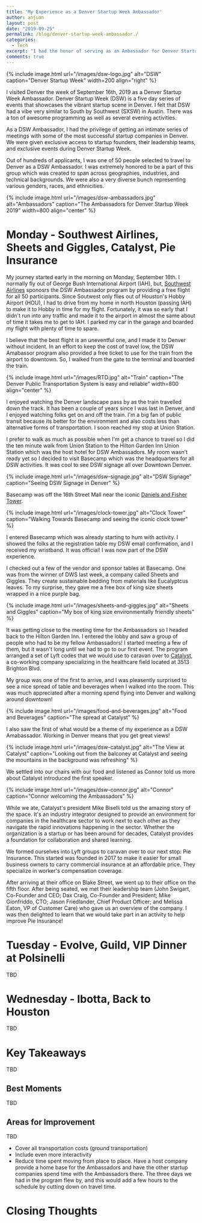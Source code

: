 ```yaml
---
title: 'My Experience as a Denver Startup Week Ambassador'
author: anjuan
layout: post
date: "2019-09-25"
permalink: /blog/denver-startup-week-ambassador./
categories:
  - Tech
excerpt: "I had the honor of serving as an Ambassador for Denver Startup Week 2019. This is what I experienced during the program."
comments: true
---
```


{% include image.html url="/images/dsw-logo.jpg" alt="DSW" caption="Denver Startup Week" width=200 align="right" %}

I visited Denver the week of September 16th, 2019 as a Denver Startup Week Ambassador. Denver Startup Week (DSW) is a five day series of events that showcases the vibrant startup scene in Denver. I felt that DSW had a vibe very similar to South by Southwest (SXSW) in Austin. There was a ton of awesome programming as well as several evening activities. 

As a DSW Ambassador, I had the privilege of getting an intimate series of meetings with some of the most successful startup companies in Denver. We were given exclusive access to startup founders, their leadership teams, and exclusive events during Denver Startup Week. 

Out of hundreds of applicants, I was one of 50 people selected to travel to Denver as a DSW Ambassador. I was extremely honored to be a part of this group which was created to span across geographies, industries, and technical backgrounds. We were also a very diverse bunch representing various genders, races, and ethnicities.

{% include image.html url="/images/dsw-ambassadors.jpg" alt="Ambassadors" caption="The Ambassadors for Denver Startup Week 2019" width=800 align="center" %}


# Monday - Southwest Airlines, Sheets and Giggles, Catalyst, Pie Insurance

My journey started early in the morning on Monday, September 16th. I normally fly out of George Bush International Airport (IAH), but, [Southwest Airlines](https://www.southwest.com/) sponosrs the DSW Ambassador program by providing a free flight for all 50 participants. Since Soutwest only flies out of Houston's Hobby Airport (HOU), I had to drive from my home in north Houston (passing IAH) to make it to Hobby in time for my flight. Fortunately, it was so early that I didn't run into any traffic and made it to the airport in almost the same about of time it takes me to get to IAH. I parked my car in the garage and boarded my flight with plenty of time to spare.

I believe that the best flight is an uneventful one, and I made it to Denver without incident. In an effort to keep the cost of travel low, the DSW Amabassor program also provided a free ticket to use for the train from the airport to downtown. So, I walked from the gate to the terminal and boarded the train.

{% include image.html url="/images/RTD.jpg" alt="Train" caption="The Denver Public Transportation System is easy and reliable" width=800 align="center" %}

I enjoyed watching the Denver landscape pass by as the train travelled down the track. It has been a couple of years since I was last in Denver, and I enjoyed watching folks get on and off the train. I'm a big fan of public transit because its better for the environment and also costs less than alternative forms of transportation. I soon reached my stop at Union Station.

I prefer to walk as much as possible when I'm get a chance to travel so I did the ten minute walk from Union Station to the Hilton Garden Inn Union Station which was the host hotel for DSW Ambassadors. My room wasn't ready yet so I decided to visit Basecamp which was the headquarters for all DSW activities. It was cool to see DSW signage all over Downtown Denver.

{% include image.html url="/images/dsw-signage.jpg" alt="DSW Signage" caption="Seeing DSW Signage in Denver" %}

Basecamp was off the 16th Street Mall near the iconic [Daniels and Fisher Tower](https://en.wikipedia.org/wiki/Daniels_%26_Fisher_Tower).

{% include image.html url="/images/clock-tower.jpg" alt="Clock Tower" caption="Walking Towards Basecamp and seeing the iconic clock tower" %}

I entered Basecamp which was already starting to hum with activity. I showed the folks at the registration table my DSW email confirmation, and I received my wristband. It was official! I was now part of the DSW experience.

I checked out a few of the vendor and sponsor tables at Basecamp. One was from the winner of DWS last week, a company called Sheets and Giggles. They create sustainable bedding from materials like Eucalyptcus leaves. To my surprise, they gave me a free box of king size sheets wrapped in a nice purple bag.

{% include image.html url="/images/sheets-and-giggles.jpg" alt="Sheets and Giggles" caption="My box of king size environmentally friendly sheets" %}

It was getting close to the meeting time for the Ambassadors so I headed back to the Hilton Garden Inn. I entered the lobby and saw a group of people who had to be my fellow Ambassadors! I started meeting a few of them, but it wasn't long until we had to go to our first event. The program arranged a set of Lyft codes that we would use to caravan over to [Catalyst](http://www.catalysthealthtech.com/), a co-working company specializing in the healthcare field located at 3513 Brighton Blvd.

My group was one of the first to arrive, and I was pleasently surprised to see a nice spread of table and beverages when I walked into the room. This was much appreciated after a morning spend flying into Denver and walking around downtown!

{% include image.html url="/images/food-and-beverages.jpg" alt="Food and Beverages" caption="The spread at Catalyst" %}

I also saw the first of what would be a theme of my experience as a DSW Amabassador. Working in Denver means that you get great views!

{% include image.html url="/images/dsw-catalyst.jpg" alt="The View at Catalyst" caption="Looking out from the balconey at Catalyst and seeing the mountains in the background was refreshing" %}


We settled into our chairs with our food and listened as Connor told us more about Catalyst introduced the first speaker. 

{% include image.html url="/images/dsw-connor.jpg" alt="Connor" caption="Connor welcoming the Ambassadors" %}

While we ate, Catalyst's president Mike Biselli told us the amazing story of the space. It's an industry integrator designed to provide an environment for companies in the healthcare sector to work next to each other as they navigate the rapid innovations happening in the sector. Whether the organization is a startup or has been around for decades, Catalyst provides a foundation for collaboration and shared learning.

We formed ourselves into Lyft groups to caravan over to our next stop: Pie Insurance. This started was founded in 2017 to make it easier for small business owners to carry commercial insurance at an affordable price. They specialize in worker's compensation coverage.

After arriving at their office on Blake Street, we went up to their office on the fifth floor. After being seated, we met their leadership team (John Swigart, Co-Founder and CEO; Dax Craig, Co-Founder and President; Mike Gionfriddo, CTO; Jason Friedlander, Chief Product Officer;  and Melissa Eaton, VP of Customer Care) who gave us an overview of the company. I was then delighted to learn that we would take part in an activity to help improve Pie Insurance!


# Tuesday - Evolve, Guild, VIP Dinner at Polsinelli

TBD


# Wednesday - Ibotta, Back to Houston


TBD

# Key Takeaways

TBD

## Best Moments

TBD

## Areas for Improvement

TBD

* Cover all transportation costs (ground transportation)
* Include even more interactivity
* Reduce time spent moving from place to place. Have a host company provide a home base for the Ambassadors and have the other startup companies spend time with the Ambassadors there. The three days we had in the program flew by, and this would add a few hours to the schedule by cutting down on travel time.



# Closing Thoughts

